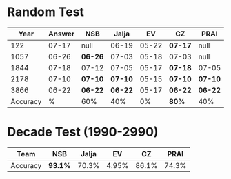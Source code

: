 # Random Test 
| Year | Answer | NSB   | Jalja | EV    | CZ    | PRAI  |
| ---- | ------ | ----- | ----- | ----- | ----- | ----- | 
| 122  | 07-17  | null  | 06-19 | 05-22 | **07-17** | null  |
| 1057 | 06-26  | **06-26** | 07-03 | 05-18 | 07-03 | null  |
| 1844 | 07-18  | 07-12 | 07-05 | 05-17 | **07-18** | 07-05 |
| 2178 | 07-10  | **07-10** | **07-10** | 05-15 | **07-10** | **07-10** |
| 3866 | 06-22  | **06-22** | **06-22** | 05-17 | **06-22** | **06-22** |
| Accuracy | % | 60% | 40% | 0% | **80%** | 40% |

# Decade Test (1990-2990)
| Team     | NSB   | Jalja | EV    | CZ    | PRAI  |
| ------   | ----- | ----- | ----- | ----- | ----- | 
| Accuracy | **93.1%** | 70.3% | 4.95% | 86.1% | 74.3% |
